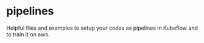 # pipelines
Helpful files and examples to setup your codes as pipelines in Kubeflow and to train it on aws. 
